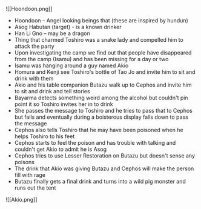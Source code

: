 ![[Hoondoon.png]]

- Hoondoon – Angel looking beings that (these are inspired by hundun)
- Asog Habutan (target) - is a known drinker
- Han Li Gno – may be a dragon
- Thing that charmed Toshiro was a snake lady and compelled him to attack the party
- Upon investigating the camp we find out that people have disappeared from the camp (Isamu) and has been missing for a day or two
- Isamu was hanging around a guy named Akio
- Homura and Kenji see Toshiro's bottle of Tao Jo and invite him to sit and drink with them
- Akio and his table companion Butazu walk up to Cephos and invite him to sit and drink and tell stories
- Bayarma detects something weird among the alcohol but couldn't pin point it so Toshiro invites her in to drink
- She passes the message to Toshiro and he tries to pass that to Cephos but fails and eventually during a boisterous display falls down to pass the message
- Cephos also tells Toshiro that he may have been poisoned when he helps Toshiro to his feet
- Cephos starts to feel the poison and has trouble with talking and couldn't get Akio to admit he is Asog
- Cephos tries to use Lesser Restoration on Butazu but doesn't sense any poisons
- The drink that Akio was giving Butazu and Cephos will make the person fill with rage
- Butazu finally gets a final drink and turns into a wild pig monster and runs out the tent

![[Akio.png]]